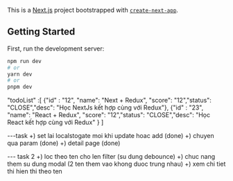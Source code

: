 This is a [Next.js](https://nextjs.org/) project bootstrapped with [`create-next-app`](https://github.com/vercel/next.js/tree/canary/packages/create-next-app).

## Getting Started

First, run the development server:

```bash
npm run dev
# or
yarn dev
# or
pnpm dev
```

<!-- localstorage -->

"todoList" :[
{"id" : "12", "name": "Next + Redux", "score": "12","status": "CLOSE","desc": "Học NextJs kết hợp cùng với Redux"},
{"id" : "23", "name": "React + Redux", "score": "12","status": "CLOSE","desc": "Học React kết hợp cùng với Redux" }
]

---task
+) set lai localstogate moi khi update hoac add (done)
+) chuyen qua param (done)
+) detail page (done)

--- task 2
+) loc theo ten cho len filter (su dung debounce)
+) chuc nang them su dung modal (2 ten them vao khong duoc trung nhau)
+) xem chi tiet thi hien thi theo ten
